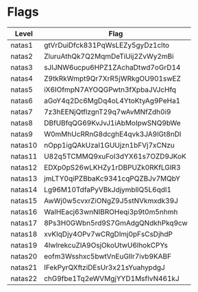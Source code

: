 # Flags
| **Level** | **Flag** |
|---|---|
| natas1 | gtVrDuiDfck831PqWsLEZy5gyDz1clto |
| natas2 | ZluruAthQk7Q2MqmDeTiUij2ZvWy2mBi |
| natas3 | sJIJNW6ucpu6HPZ1ZAchaDtwd7oGrD14 |
| natas4 | Z9tkRkWmpt9Qr7XrR5jWRkgOU901swEZ |
| natas5 | iX6IOfmpN7AYOQGPwtn3fXpbaJVJcHfq |
| natas6 | aGoY4q2Dc6MgDq4oL4YtoKtyAg9PeHa1 |
| natas7 | 7z3hEENjQtflzgnT29q7wAvMNfZdh0i9 |
| natas8 | DBfUBfqQG69KvJvJ1iAbMoIpwSNQ9bWe |
| natas9 | W0mMhUcRRnG8dcghE4qvk3JA9lGt8nDl |
| natas10 | nOpp1igQAkUzaI1GUUjzn1bFVj7xCNzu |
| natas11 | U82q5TCMMQ9xuFoI3dYX61s7OZD9JKoK |
| natas12 | EDXp0pS26wLKHZy1rDBPUZk0RKfLGIR3 |
| natas13 | jmLTY0qiPZBbaKc9341cqPQZBJv7MQbY |
| natas14 | Lg96M10TdfaPyVBkJdjymbllQ5L6qdl1 |
| natas15 | AwWj0w5cvxrZiONgZ9J5stNVkmxdk39J |
| natas16 | WaIHEacj63wnNIBROHeqi3p9t0m5nhmh |
| natas17 | 8Ps3H0GWbn5rd9S7GmAdgQNdkhPkq9cw |
| natas18 | xvKIqDjy4OPv7wCRgDlmj0pFsCsDjhdP |
| natas19 | 4IwIrekcuZlA9OsjOkoUtwU6lhokCPYs |
| natas20 | eofm3Wsshxc5bwtVnEuGIlr7ivb9KABF |
| natas21 | IFekPyrQXftziDEsUr3x21sYuahypdgJ | 
| natas22 | chG9fbe1Tq2eWVMgjYYD1MsfIvN461kJ | 

